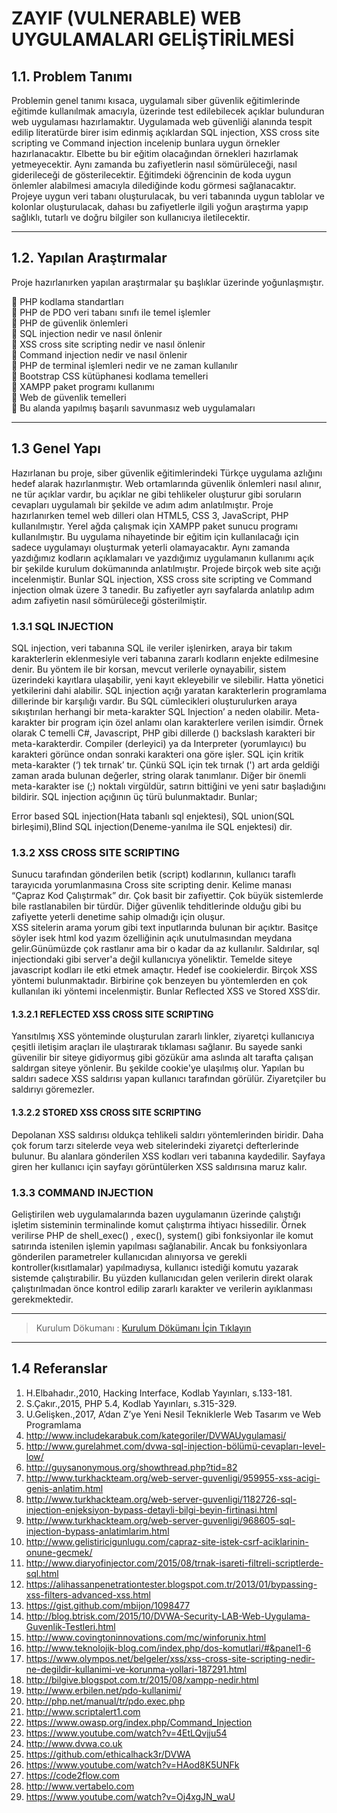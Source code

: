 # ZAYIF (VULNERABLE) WEB UYGULAMALARI GELİŞTİRİLMESİ

## 1.1. Problem Tanımı

Problemin genel tanımı kısaca, uygulamalı siber güvenlik eğitimlerinde eğitimde kullanılmak amacıyla, üzerinde test edilebilecek açıklar bulunduran web uygulaması hazırlamaktır. Uygulamada web güvenliği alanında tespit edilip literatürde birer isim edinmiş açıklardan SQL injection, XSS cross site scripting ve Command injection incelenip bunlara uygun örnekler hazırlanacaktır. Elbette bu bir eğitim olacağından örnekleri hazırlamak yetmeyecektir. Aynı zamanda bu zafiyetlerin nasıl sömürüleceği, nasıl giderileceği de gösterilecektir. Eğitimdeki öğrencinin de koda uygun önlemler alabilmesi amacıyla dilediğinde kodu görmesi sağlanacaktır. Projeye uygun veri tabanı oluşturulacak, bu veri tabanında uygun tablolar ve kolonlar oluşturulacak, dahası bu zafiyetlerle ilgili yoğun araştırma yapıp sağlıklı, tutarlı ve doğru bilgiler son kullanıcıya iletilecektir. 

<hr>


## 1.2. Yapılan Araştırmalar
Proje hazırlanırken yapılan araştırmalar şu başlıklar üzerinde yoğunlaşmıştır.

	PHP kodlama standartları <br>
	PHP de PDO veri tabanı sınıfı ile temel işlemler<br>
	PHP de güvenlik önlemleri<br>
	SQL injection nedir ve nasıl önlenir<br>
	XSS cross site scripting nedir ve nasıl önlenir<br>
	Command injection nedir ve nasıl önlenir<br>
	PHP de terminal işlemleri nedir ve ne zaman kullanılır<br>
	Bootstrap CSS kütüphanesi kodlama temelleri<br>
	XAMPP paket programı kullanımı<br>
	Web de güvenlik temelleri<br>
	Bu alanda yapılmış başarılı savunmasız web uygulamaları<br>

<hr>

## 1.3 Genel Yapı

Hazırlanan bu proje, siber güvenlik eğitimlerindeki Türkçe uygulama azlığını hedef alarak hazırlanmıştır. Web ortamlarında güvenlik önlemleri nasıl alınır, ne tür açıklar vardır, bu açıklar ne gibi tehlikeler oluşturur gibi soruların cevapları uygulamalı bir şekilde ve adım adım anlatılmıştır. 
Proje hazırlanırken temel web dilleri olan HTML5, CSS 3, JavaScript, PHP kullanılmıştır. Yerel ağda çalışmak için XAMPP paket sunucu programı kullanılmıştır. 
Bu uygulama nihayetinde bir eğitim için kullanılacağı için sadece uygulamayı oluşturmak yeterli olamayacaktır. Aynı zamanda yazdığımız kodların açıklamaları ve yazdığımız uygulamanın kullanımı açık bir şekilde kurulum dokümanında anlatılmıştır.
Projede birçok web site açığı incelenmiştir. Bunlar SQL injection, XSS cross site scripting ve Command injection olmak üzere 3 tanedir. Bu zafiyetler ayrı sayfalarda anlatılıp adım adım zafiyetin nasıl sömürüleceği gösterilmiştir.

### 1.3.1 SQL INJECTION

SQL injection, veri tabanına SQL ile veriler işlenirken, araya bir takım karakterlerin eklenmesiyle veri tabanına zararlı kodların enjekte edilmesine denir. Bu yöntem ile bir korsan, mevcut verilerle oynayabilir, sistem üzerindeki kayıtlara ulaşabilir, yeni kayıt ekleyebilir ve silebilir. Hatta yönetici yetkilerini dahi alabilir. SQL injection açığı yaratan karakterlerin programlama dillerinde bir karşılığı vardır. Bu SQL cümlecikleri oluşturulurken araya sıkıştırılan herhangi bir meta-karakter SQL Injection’ a neden olabilir.
Meta-karakter bir program için özel anlamı olan karakterlere verilen isimdir. Örnek olarak C temelli C#, Javascript, PHP gibi dillerde (\) backslash karakteri bir meta-karakterdir. Compiler (derleyici) ya da Interpreter (yorumlayıcı) bu karakteri görünce ondan sonraki karakteri ona göre işler. SQL için kritik meta-karakter (‘) tek tırnak’ tır. Çünkü SQL için tek tırnak (') art arda geldiği zaman arada bulunan değerler, string olarak tanımlanır. Diğer bir önemli meta-karakter ise (;) noktalı virgüldür, satırın bittiğini ve yeni satır başladığını bildirir.
SQL injection açığının üç türü bulunmaktadır. Bunlar;<br>

  Error based SQL injection(Hata tabanlı sql enjektesi), SQL union(SQL birleşimi),Blind SQL injection(Deneme-yanılma ile SQL enjektesi) dir.

### 1.3.2 XSS CROSS SITE SCRIPTING

Sunucu tarafından gönderilen betik (script) kodlarının, kullanıcı taraflı tarayıcıda yorumlanmasına Cross site scripting denir. Kelime manası “Çapraz Kod Çalıştırmak” dır. Çok basit bir zafiyettir. Çok büyük sistemlerde bile rastlanabilen bir türdür. Diğer güvenlik tehditlerinde olduğu gibi bu zafiyette yeterli denetime sahip olmadığı için oluşur.	
XSS sitelerin arama yorum gibi text inputlarında bulunan bir açıktır. Basitçe söyler isek html kod yazım özelliğinin açık unutulmasından meydana gelir.Günümüzde çok rastlanır ama bir o kadar da az kullanılır. Saldırılar, sql injectiondaki gibi server'a değil kullanıcıya yöneliktir. Temelde siteye javascript kodları ile etki etmek amaçtır. Hedef ise cookielerdir.
Birçok XSS yöntemi bulunmaktadır. Birbirine çok benzeyen bu yöntemlerden en çok kullanılan iki yöntemi incelenmiştir. Bunlar Reflected XSS ve Stored XSS’dir.

#### 1.3.2.1 REFLECTED XSS CROSS SITE SCRIPTING 

Yansıtılmış XSS yönteminde oluşturulan zararlı linkler, ziyaretçi kullanıcıya çeşitli iletişim araçları ile ulaştırarak tıklaması sağlanır. Bu sayede sanki güvenilir bir siteye gidiyormuş gibi gözükür ama aslında alt tarafta çalışan saldırgan siteye yönlenir. Bu şekilde cookie'ye ulaşılmış olur. Yapılan bu saldırı sadece XSS saldırısı yapan kullanıcı tarafından görülür. Ziyaretçiler bu saldırıyı göremezler.

#### 1.3.2.2 STORED XSS CROSS SITE SCRIPTING

Depolanan XSS saldırısı oldukça tehlikeli saldırı yöntemlerinden biridir. 
Daha çok forum tarzı sitelerde veya web sitelerindeki ziyaretçi defterlerinde bulunur.
Bu alanlara gönderilen XSS kodları veri tabanına kaydedilir. Sayfaya giren her kullanıcı için sayfayı görüntülerken XSS saldırısına maruz kalır.

### 1.3.3 COMMAND INJECTION

Geliştirilen web uygulamalarında bazen uygulamanın üzerinde çalıştığı işletim sisteminin terminalinde komut çalıştırma ihtiyacı hissedilir. Örnek verilirse PHP de shell_exec() , exec(), system() gibi fonksiyonlar ile komut satırında istenilen işlemin yapılması sağlanabilir. Ancak bu fonksiyonlara gönderilen parametreler kullanıcıdan alınıyorsa ve gerekli kontroller(kısıtlamalar) yapılmadıysa, kullanıcı istediği komutu yazarak sistemde çalıştırabilir. Bu yüzden kullanıcıdan gelen verilerin direkt olarak çalıştırılmadan önce kontrol edilip zararlı karakter ve verilerin ayıklanması gerekmektedir.

<hr>

> Kurulum Dökumanı : [Kurulum Dökümanı İçin Tıklayın](https://github.com/mcelepci/WebGuvenlikAciklariUyg/blob/master/KURULUM%20D%C3%96KUMANI.pdf)

<hr>

## 1.4 Referanslar

1.	H.Elbahadır.,2010, Hacking Interface, Kodlab Yayınları, s.133-181.
2.	S.Çakır.,2015, PHP 5.4, Kodlab Yayınları, s.315-329.
3.	U.Gelişken.,2017, A’dan Z’ye Yeni Nesil Tekniklerle Web Tasarım ve Web Programlama
4.	http://www.includekarabuk.com/kategoriler/DVWAUygulamasi/
5.	http://www.gurelahmet.com/dvwa-sql-injection-bölümü-cevapları-level-low/
6.	http://guysanonymous.org/showthread.php?tid=82
7.	http://www.turkhackteam.org/web-server-guvenligi/959955-xss-acigi-genis-anlatim.html
8.	http://www.turkhackteam.org/web-server-guvenligi/1182726-sql-injection-enjeksiyon-bypass-detayli-bilgi-beyin-firtinasi.html
9.	http://www.turkhackteam.org/web-server-guvenligi/968605-sql-injection-bypass-anlatimlarim.html
10.	http://www.gelistiricigunlugu.com/capraz-site-istek-csrf-aciklarinin-onune-gecmek/
11.	http://www.diaryofinjector.com/2015/08/trnak-isareti-filtreli-scriptlerde-sql.html
12.	https://alihassanpenetrationtester.blogspot.com.tr/2013/01/bypassing-xss-filters-advanced-xss.html
13.	https://gist.github.com/mbijon/1098477
14.	http://blog.btrisk.com/2015/10/DVWA-Security-LAB-Web-Uygulama-Guvenlik-Testleri.html
15.	http://www.covingtoninnovations.com/mc/winforunix.html
16.	http://www.teknolojik-blog.com/index.php/dos-komutlari/#&panel1-6
17.	https://www.olympos.net/belgeler/xss/xss-cross-site-scripting-nedir-ne-degildir-kullanimi-ve-korunma-yollari-187291.html
18.	http://bilgive.blogspot.com.tr/2015/08/xampp-nedir.html
19.	http://www.erbilen.net/pdo-kullanimi/
20.	http://php.net/manual/tr/pdo.exec.php
21.	http://www.scriptalert1.com
22.	https://www.owasp.org/index.php/Command_Injection
23.	https://www.youtube.com/watch?v=4EtLQvjju54
24.	http://www.dvwa.co.uk
25.	https://github.com/ethicalhack3r/DVWA
26.	https://www.youtube.com/watch?v=HAod8K5UNFk
27.	https://code2flow.com
28.	http://www.vertabelo.com
29.	https://www.youtube.com/watch?v=Oj4xgJN_waU





